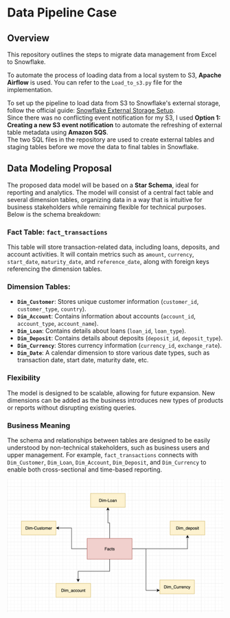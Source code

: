 # Data Pipeline Case

## Overview

This repository outlines the steps to migrate data management from Excel to Snowflake.

To automate the process of loading data from a local system to S3, **Apache Airflow** is used. You can refer to the `Load_to_s3.py` file for the implementation.

To set up the pipeline to load data from S3 to Snowflake's external storage, follow the official guide: [Snowflake External Storage Setup](https://docs.snowflake.com/en/user-guide/tables-external-s3).  
Since there was no conflicting event notification for my S3, I used **Option 1: Creating a new S3 event notification** to automate the refreshing of external table metadata using **Amazon SQS**.  
The two SQL files in the repository are used to create external tables and staging tables before we move the data to final tables in Snowflake.

## Data Modeling Proposal

The proposed data model will be based on a **Star Schema**, ideal for reporting and analytics. The model will consist of a central fact table and several dimension tables, organizing data in a way that is intuitive for business stakeholders while remaining flexible for technical purposes. Below is the schema breakdown:

### Fact Table: `fact_transactions`

This table will store transaction-related data, including loans, deposits, and account activities. It will contain metrics such as `amount`, `currency`, `start_date`, `maturity_date`, and `reference_date`, along with foreign keys referencing the dimension tables.

### Dimension Tables:

- **`Dim_Customer`**: Stores unique customer information (`customer_id`, `customer_type`, `country`).
- **`Dim_Account`**: Contains information about accounts (`account_id`, `account_type`, `account_name`).
- **`Dim_Loan`**: Contains details about loans (`loan_id`, `loan_type`).
- **`Dim_Deposit`**: Contains details about deposits (`deposit_id`, `deposit_type`).
- **`Dim_Currency`**: Stores currency information (`currency_id`, `exchange_rate`).
- **`Dim_Date`**: A calendar dimension to store various date types, such as transaction date, start date, maturity date, etc.

### Flexibility

The model is designed to be scalable, allowing for future expansion. New dimensions can be added as the business introduces new types of products or reports without disrupting existing queries.

### Business Meaning

The schema and relationships between tables are designed to be easily understood by non-technical stakeholders, such as business users and upper management. For example, `fact_transactions` connects with `Dim_Customer`, `Dim_Loan`, `Dim_Account`, `Dim_Deposit`, and `Dim_Currency` to enable both cross-sectional and time-based reporting.

![Image Description](https://github.com/MinaBadri/data-pipeline-case/blob/main/DataModel.png)
